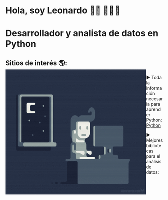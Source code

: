 # Hola, soy Leonardo 👋🏻 👨🏻‍💻

# Desarrollador y analista de datos en Python

##   Sitios de interés 🌎: <a href="https://github.com/lcastiglione"><img align="left" width="450" height="400" src="programmer.gif"></a>
▶️ Toda la información necesaria para aprender Python: <a href="https://www.python.org/">Python</a>

▶️ Mejores bibliotecas para el análisis de datos:
